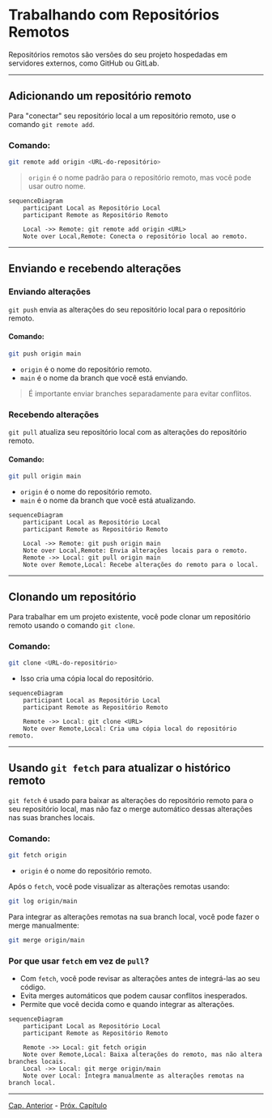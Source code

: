 # Trabalhando com Repositórios Remotos

Repositórios remotos são versões do seu projeto hospedadas em servidores
externos, como GitHub ou GitLab.

----------

## Adicionando um repositório remoto

Para "conectar" seu repositório local a um repositório remoto, use o comando `git remote add`.

### Comando:
```bash
git remote add origin <URL-do-repositório>
```

> `origin` é o nome padrão para o repositório remoto, mas você pode usar outro nome.

```mermaid
sequenceDiagram
    participant Local as Repositório Local
    participant Remote as Repositório Remoto

    Local ->> Remote: git remote add origin <URL>
    Note over Local,Remote: Conecta o repositório local ao remoto.
```

----------

## Enviando e recebendo alterações

### Enviando alterações

`git push` envia as alterações do seu repositório local para o repositório remoto.

#### Comando:
```bash
git push origin main
```

- `origin` é o nome do repositório remoto.
- `main` é o nome da branch que você está enviando.

> É importante enviar branches separadamente para evitar conflitos.

### Recebendo alterações

`git pull` atualiza seu repositório local com as alterações do repositório remoto.

#### Comando:
```bash
git pull origin main
```

- `origin` é o nome do repositório remoto.
- `main` é o nome da branch que você está atualizando.

```mermaid
sequenceDiagram
    participant Local as Repositório Local
    participant Remote as Repositório Remoto

    Local ->> Remote: git push origin main
    Note over Local,Remote: Envia alterações locais para o remoto.
    Remote ->> Local: git pull origin main
    Note over Remote,Local: Recebe alterações do remoto para o local.
```

----------

## Clonando um repositório

Para trabalhar em um projeto existente, você pode clonar um
repositório remoto usando o comando `git clone`.

### Comando:
```bash
git clone <URL-do-repositório>
```

- Isso cria uma cópia local do repositório.

```mermaid
sequenceDiagram
    participant Local as Repositório Local
    participant Remote as Repositório Remoto

    Remote ->> Local: git clone <URL>
    Note over Remote,Local: Cria uma cópia local do repositório remoto.
```

----------

## Usando `git fetch` para atualizar o histórico remoto

`git fetch` é usado para baixar as alterações do repositório
remoto para o seu repositório local, mas não faz o merge automático dessas
alterações nas suas branches locais.

### Comando:
```bash
git fetch origin
```

- `origin` é o nome do repositório remoto.

Após o `fetch`, você pode visualizar as alterações remotas usando:
```bash
git log origin/main
```

Para integrar as alterações remotas na sua branch local, você pode fazer o merge manualmente:
```bash
git merge origin/main
```

### Por que usar `fetch` em vez de `pull`?

- Com `fetch`, você pode revisar as alterações antes de integrá-las ao seu código.
- Evita merges automáticos que podem causar conflitos inesperados.
- Permite que você decida como e quando integrar as alterações.

```mermaid
sequenceDiagram
    participant Local as Repositório Local
    participant Remote as Repositório Remoto

    Remote ->> Local: git fetch origin
    Note over Remote,Local: Baixa alterações do remoto, mas não altera branches locais.
    Local ->> Local: git merge origin/main
    Note over Local: Integra manualmente as alterações remotas na branch local.
```

----------

[Cap. Anterior](./branches.md) - [Próx. Capítulo](./tags.md)
